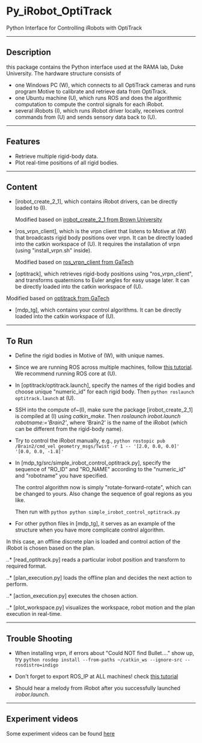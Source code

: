 Py_iRobot_OptiTrack
========

Python Interface for Controlling iRobots with OptiTrack

-----
Description
-----
this package contains the Python interface used at the RAMA lab, Duke University. The hardware structure consists of
* one Windows PC (W), which connects to all OptiTrack cameras and runs program Motive to calibrate and retrieve data from OptiTrack.
* one Ubuntu machine (U), which runs ROS and does the algorithmic computation to compute the control signals for each iRobot.
* several iRobots (I), which runs iRobot driver locally, receives control commands from (U) and sends sensory data back to (U).

-----
Features
-----
* Retrieve multiple rigid-body data.
* Plot real-time positions of all rigid bodies.

-----
Content
-----
* [irobot_create_2_1], which contains iRobot drivers, can be directly loaded to (I).

  Modified based on [irobot_create_2_1 from Brown University](http://wiki.ros.org/irobot_create_2_1)
* [ros_vrpn_client], which is the vrpn client that listens to Motive at (W) that broadcasts rigid body positions over vrpn. It can be directly loaded into the catkin workspace of (U). It requires the installation of vrpn (using "install_vrpn.sh" inside).

  Modified based on [ros_vrpn_client from GaTech](https://github.com/gt-ros-pkg/hrl/tree/master/ros_vrpn_client)
* [optitrack], which retrieves rigid-body positions using "ros_vrpn_client", and transforms quaternions to Euler angles for easy usage later. It can be directly loaded into the catkin workspace of (U).

 Modified based on [optitrack from GaTech](https://github.com/gritslab/grits-ros-pkg/tree/master/optitrack)
 * [mdp_tg], which contains your control algorithms. It can be directly loaded into the catkin workspace of (U).

----
To Run
----
* Define the rigid bodies in Motive of (W), with unique names.
* Since we are running ROS across multiple machines, follow [this tutorial](http://wiki.ros.org/ROS/Tutorials/MultipleMachines). We recommend running ROS core at (U).
* In [optitrack/optitrack.launch], specify the names of the rigid bodies and choose unique "numeric_id" for each rigid body. Then  ```python roslaunch optitrack.launch``` at (U).
* SSH into the compute of~(I), make sure the package [irobot_create_2_1] is compiled at (I) using *catkin_make*. Then *roslaunch irobot.launch robotname:='Brain2'*, where 'Brain2' is the name of the iRobot (which can be different from the rigid-body name).

* Try to control the iRobot manually, e.g., ```python rostopic pub /Brain2/cmd_vel geometry_msgs/Twist -r 1 -- '[2.0, 0.0, 0.0]' '[0.0, 0.0, -1.8]'```

* In [mdp_tg/src/simple_irobot_control_optitrack.py], specify the sequence of "RO_ID" and "RO_NAME" according to the "numeric_id" and "robotname" you have specified.

  The control algorithm now is simply "rotate-forward-rotate", which can be changed to yours. Also change the sequence of goal regions as you like.
  
  Then run with ```python python simple_irobot_control_optitrack.py```

* For other python files in [mdp_tg], it serves as an example of the structure when you have more complicate control algorithm.

In this case, an offline discrete plan is loaded and control action of the iRobot is chosen based on the plan.

..* [read_optitrack.py] reads a particular irobot position and transform to required format. 

..* [plan_execution.py] loads the offline plan and decides the next action to perform. 

..* [action_execution.py] executes the chosen action.

..* [plot_workspace.py] visualizes the workspace, robot motion and the plan execution in real-time.

----
Trouble Shooting
----
* When installing vrpn, if errors about "Could NOT find Bullet...." show up, try ```python rosdep install --from-paths ~/catkin_ws --ignore-src --rosdistro=indigo```


* Don't forget to export ROS_IP at ALL machines! check [this tutorial](http://answers.ros.org/question/163556/how-to-solve-couldnt-find-an-af_inet-address-for-problem/)


* Should hear a melody from iRobot after you successfully launched *irobor.launch*.

----
Experiment videos
----
Some experiment videos can be found [here](https://www.google.com)